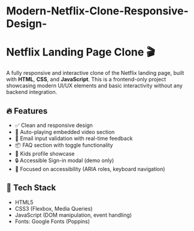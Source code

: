 # Modern-Netflix-Clone-Responsive-Design-

# Netflix Landing Page Clone 🎬

A fully responsive and interactive clone of the Netflix landing page, built with **HTML**, **CSS**, and **JavaScript**. This is a frontend-only project showcasing modern UI/UX elements and basic interactivity without any backend integration.

## 🔥 Features

- ✅ Clean and responsive design
- 🎥 Auto-playing embedded video section
- 📧 Email input validation with real-time feedback
- 📦 FAQ section with toggle functionality
- 🧒 Kids profile showcase
- 🔒 Accessible Sign-in modal (demo only)
- 🎯 Focused on accessibility (ARIA roles, keyboard navigation)

## 🚀 Tech Stack

- HTML5
- CSS3 (Flexbox, Media Queries)
- JavaScript (DOM manipulation, event handling)
- Fonts: Google Fonts (Poppins)
